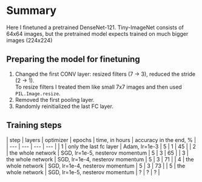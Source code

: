 # Summary
Here I finetuned a pretrained DenseNet-121.
Tiny-ImageNet consists of 64x64 images, but the pretrained model expects
trained on much bigger images (224x224)

## Preparing the model for finetuning
1. Changed the first CONV layer: resized filters (7 -> 3), reduced the stride (2 -> 1).  
To resize filters I treated them like small 7x7 images and then used `PIL.Image.resize`.
2. Removed the first pooling layer.
3. Randomly reinitialized the last FC layer.

## Training steps
| step | layers | optimizer | epochs | time, in hours | accuracy in the end, % |
| --- | --- | --- | --- |
| 1 | only the last fc layer | Adam, lr=1e-3 | 5 | 1 | 45 |
| 2 | the whole network | SGD, lr=1e-5, nesterov momentum | 5 | 3 | 65 |
| 3 | the whole network | SGD, lr=1e-4, nesterov momentum | 5 | 3 | 71 |
| 4 | the whole network | SGD, lr=1e-4, nesterov momentum  | 5 | 3 | 73 |
| 5 | the whole network | SGD, lr=1e-5, nesterov momentum  | ? | ? | ? |
